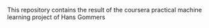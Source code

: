 This repository contains the result of the coursera practical machine learning project of Hans Gommers 
